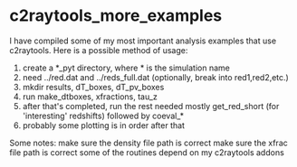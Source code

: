 # c2raytools_more_examples

I have compiled some of my most important analysis examples that use c2raytools. Here is a possible method of usage:

1) create a *_pyt directory, where * is the simulation name
2) need ../red.dat and ../reds_full.dat (optionally, break into red1,red2,etc.)
3) mkdir results, dT_boxes, dT_pv_boxes
4) run make_dtboxes, xfractions, tau_z
5) after that's completed, run the rest needed mostly get_red_short (for 'interesting' redshifts) followed by coeval_*
6) probably some plotting is in order after that

Some notes:
  make sure the density file path is correct
  make sure the xfrac file path is correct
  some of the routines depend on my c2raytools addons
